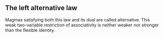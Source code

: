## The left alternative law

Magmas satisfying both this law and its dual are called alternative.  This weak two-variable restriction of associativity is neither weaker nor stronger than the flexible identity.
